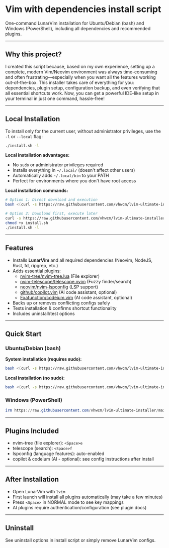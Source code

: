 # Vim with dependencies install script 

One-command LunarVim installation for Ubuntu/Debian (bash) and Windows (PowerShell), including all dependencies and recommended plugins.

---

## Why this project?

I created this script because, based on my own experience, setting up a complete, modern Vim/Neovim environment was always time-consuming and often frustrating—especially when you want all the features working out-of-the-box. This installer takes care of everything for you: dependencies, plugin setup, configuration backup, and even verifying that all essential shortcuts work. Now, you can get a powerful IDE-like setup in your terminal in just one command, hassle-free!

---

## Local Installation

To install only for the current user, without administrator privileges, use the `-l` or `--local` flag:

```bash
./install.sh -l
```

**Local installation advantages:**
- No `sudo` or administrator privileges required
- Installs everything in `~/.local/` (doesn't affect other users)
- Automatically adds `~/.local/bin` to your PATH
- Perfect for environments where you don't have root access

**Local installation commands:**

```bash
# Option 1: Direct download and execution
bash <(curl -s https://raw.githubusercontent.com/vhwcm/lvim-ultimate-installer/main/install.sh) -l

# Option 2: Download first, execute later
curl -s https://raw.githubusercontent.com/vhwcm/lvim-ultimate-installer/main/install.sh -o install.sh
chmod +x install.sh
./install.sh -l
```

---

## Features

- Installs **LunarVim** and all required dependencies (Neovim, NodeJS, Rust, fd, ripgrep, etc.)
- Adds essential plugins:  
  - [nvim-tree/nvim-tree.lua](https://github.com/nvim-tree/nvim-tree.lua) (File explorer)  
  - [nvim-telescope/telescope.nvim](https://github.com/nvim-telescope/telescope.nvim) (Fuzzy finder/search)  
  - [neovim/nvim-lspconfig](https://github.com/neovim/nvim-lspconfig) (LSP support)  
  - [github/copilot.vim](https://github.com/github/copilot.vim) (AI code assistant, optional)  
  - [Exafunction/codeium.vim](https://github.com/Exafunction/codeium.vim) (AI code assistant, optional)
- Backs up or removes conflicting configs safely
- Tests installation & confirms shortcut functionality
- Includes uninstall/test options

---

## Quick Start

### Ubuntu/Debian (bash)

**System installation (requires sudo):**
```bash
bash <(curl -s https://raw.githubusercontent.com/vhwcm/lvim-ultimate-installer/main/install.sh)
```

**Local installation (no sudo):**
```bash
bash <(curl -s https://raw.githubusercontent.com/vhwcm/lvim-ultimate-installer/main/install.sh) -l
```

### Windows (PowerShell)

```powershell
irm https://raw.githubusercontent.com/vhwcm/lvim-ultimate-installer/main/install_win.ps1 | iex
```

---

## Plugins Included

- nvim-tree (file explorer): `<Space>e`
- telescope (search): `<Space>f`
- lspconfig (language features): auto-enabled
- copilot & codeium (AI - optional): see config instructions after install

---

## After Installation

- Open LunarVim with `lvim`
- First launch will install all plugins automatically (may take a few minutes)
- Press `<Space>` in NORMAL mode to see key mappings
- AI plugins require authentication/configuration (see plugin docs)

---

## Uninstall

See uninstall options in install script or simply remove LunarVim configs.
